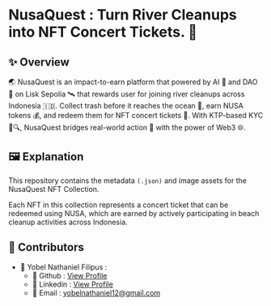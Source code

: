 # NusaQuest : Turn River Cleanups into NFT Concert Tickets. 🚀

## ✨ Overview

🌏 NusaQuest is an impact-to-earn platform that powered by AI 🤖 and DAO 🧠 on Lisk Sepolia 🛰️ that rewards user for joining river cleanups across Indonesia 🇮🇩. Collect trash before it reaches the ocean 🌊, earn NUSA tokens 💰, and redeem them for NFT concert tickets 🎫. With KTP-based KYC 🪪🔍, NusaQuest bridges real-world action 🌱 with the power of Web3 🌐.

## 🖼️ Explanation

This repository contains the metadata `(.json)` and image assets for the NusaQuest NFT Collection.

Each NFT in this collection represents a concert ticket that can be redeemed using NUSA, which are earned by actively participating in beach cleanup activities across Indonesia.

## 🤝 Contributors

- 🧑 Yobel Nathaniel Filipus :
  - 🐙 Github : [View Profile](https://github.com/yebology)
  - 💼 Linkedin : [View Profile](https://linkedin.com/in/yobelnathanielfilipus)
  - 📧 Email : [yobelnathaniel12@gmail.com](mailto:yobelnathaniel12@gmail.com)

